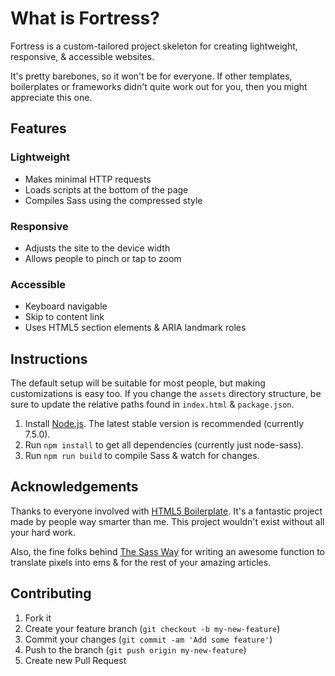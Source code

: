 # What is Fortress?
Fortress is a custom-tailored project skeleton for creating lightweight, responsive, & accessible websites.

It's pretty barebones, so it won't be for everyone. If other templates, boilerplates or frameworks didn't quite work out for you, then you might appreciate this one.

## Features
### Lightweight
- Makes minimal HTTP requests
- Loads scripts at the bottom of the page
- Compiles Sass using the compressed style

### Responsive
- Adjusts the site to the device width
- Allows people to pinch or tap to zoom

### Accessible
- Keyboard navigable
- Skip to content link
- Uses HTML5 section elements & ARIA landmark roles

## Instructions
The default setup will be suitable for most people, but making customizations is easy too. If you change the `assets` directory structure, be sure to update the relative paths found in `index.html` & `package.json`.

1. Install [Node.js](https://nodejs.org/). The latest stable version is recommended (currently 7.5.0).
2. Run `npm install` to get all dependencies (currently just node-sass).
3. Run `npm run build` to compile Sass & watch for changes.

## Acknowledgements
Thanks to everyone involved with [HTML5 Boilerplate](http://html5boilerplate.com). It's a fantastic project made by people way smarter than me. This project wouldn't exist without all your hard work.

Also, the fine folks behind [The Sass Way](http://thesassway.com) for writing an awesome function to translate pixels into ems & for the rest of your amazing articles.

## Contributing
1. Fork it
2. Create your feature branch (`git checkout -b my-new-feature`)
3. Commit your changes (`git commit -am 'Add some feature'`)
4. Push to the branch (`git push origin my-new-feature`)
5. Create new Pull Request
